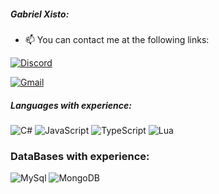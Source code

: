 ##### Gabriel Xisto:

- :mailbox: You can contact me at the following links:

[![Discord](https://img.shields.io/badge/Discord-7289DA?style=for-the-badge&logo=discord&logoColor=white)](https://discord.gg/falldevs)

[![Gmail](https://img.shields.io/badge/-GMAIL-D14836?style=for-the-badge&logo=gmail&logoColor=white)](mailto:gsxisto@gmail.com)

##### Languages with experience:

![C#](https://img.shields.io/badge/c%23-%23239120.svg?style=for-the-badge&logo=c-sharp&logoColor=white)
![JavaScript](https://img.shields.io/badge/javascript-%23323330.svg?style=for-the-badge&logo=javascript&logoColor=%23F7DF1E)
![TypeScript](https://img.shields.io/badge/TypeScript-007ACC?style=for-the-badge&logo=typescript&logoColor=white)
![Lua](https://img.shields.io/badge/lua-%232C2D72.svg?style=for-the-badge&logo=lua&logoColor=white)

### DataBases  with experience:

![MySql](https://img.shields.io/badge/mysql-%2300f.svg?style=for-the-badge&logo=mysql&logoColor=white)
![MongoDB](https://img.shields.io/badge/MongoDB-%234ea94b.svg?style=for-the-badge&logo=mongodb&logoColor=white)

